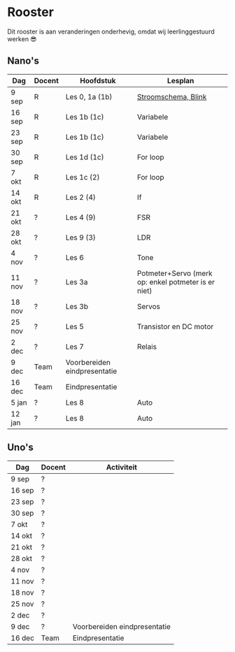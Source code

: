 # Rooster

Dit rooster is aan veranderingen onderhevig, omdat wij leerlinggestuurd werken :sunglasses:

## Nano's

Dag|Docent|Hoofdstuk|Lesplan
---|---|---|---
9 sep|R|Les 0, 1a (1b)|[Stroomschema, Blink](Lesplannen/Introductie/README.md)
16 sep|R|Les 1b (1c)|Variabele
23 sep|R|Les 1b (1c)|Variabele
30 sep|R|Les 1d (1c)|For loop
7 okt|R|Les 1c (2)|For loop
14 okt|R|Les 2 (4)|If
21 okt|?|Les 4 (9)|FSR
28 okt|?|Les 9 (3)|LDR
4 nov|?|Les 6|Tone
11 nov|?|Les 3a|Potmeter+Servo (merk op: enkel potmeter is er niet)
18 nov|?|Les 3b|Servos
25 nov|?|Les 5|Transistor en DC motor
2 dec|?|Les 7|Relais
9 dec|Team|Voorbereiden eindpresentatie
16 dec|Team|Eindpresentatie
5 jan|?|Les 8|Auto
12 jan|?|Les 8|Auto


## Uno's

Dag|Docent|Activiteit
---|---|---
9 sep|?|
16 sep|?|
23 sep|?|
30 sep|?|
7 okt|?|
14 okt|?|
21 okt|?|
28 okt|?|
4 nov|?|
11 nov|?|
18 nov|?|
25 nov|?|
2 dec|?|
9 dec|?|Voorbereiden eindpresentatie
16 dec|Team|Eindpresentatie
